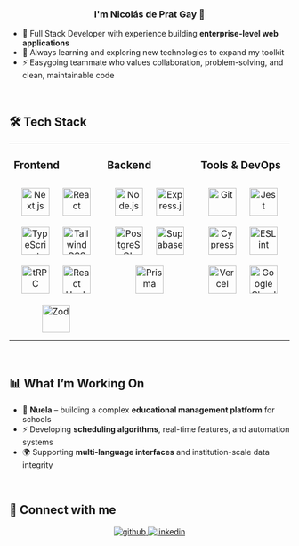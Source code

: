 ### <div align="center">I'm Nicolás de Prat Gay 👋</div>  

- 🚀 Full Stack Developer with experience building **enterprise-level web applications**  
- 🌱 Always learning and exploring new technologies to expand my toolkit  
- ⚡ Easygoing teammate who values collaboration, problem-solving, and clean, maintainable code  

<br/>  

## 🛠️ Tech Stack  

<table><tr><td valign="top" width="33%">

### Frontend  
<div align="center">  
<a href="https://nextjs.org/" target="_blank"><img style="margin: 10px" src="https://cdn.worldvectorlogo.com/logos/nextjs-2.svg" alt="Next.js" height="50" /></a>  
<a href="https://react.dev/" target="_blank"><img style="margin: 10px" src="https://profilinator.rishav.dev/skills-assets/react-original-wordmark.svg" alt="React" height="50" /></a>  
<a href="https://www.typescriptlang.org/" target="_blank"><img style="margin: 10px" src="https://profilinator.rishav.dev/skills-assets/typescript-original.svg" alt="TypeScript" height="50" /></a>  
<a href="https://tailwindcss.com/" target="_blank"><img style="margin: 10px" src="https://www.vectorlogo.zone/logos/tailwindcss/tailwindcss-icon.svg" alt="Tailwind CSS" height="50" /></a>  
<a href="https://trpc.io/" target="_blank"><img style="margin: 10px" src="https://avatars.githubusercontent.com/u/78011399?s=200&v=4" alt="tRPC" height="50" /></a>  
<a href="https://react-hook-form.com/" target="_blank"><img style="margin: 10px" src="https://avatars.githubusercontent.com/u/53986236?s=200&v=4" alt="React Hook Form" height="50" /></a>  
<a href="https://zod.dev/" target="_blank"><img style="margin: 10px" src="https://avatars.githubusercontent.com/u/79942560?s=200&v=4" alt="Zod" height="50" /></a>  
</div>

</td><td valign="top" width="33%">

### Backend  
<div align="center">  
<a href="https://nodejs.org/" target="_blank"><img style="margin: 10px" src="https://profilinator.rishav.dev/skills-assets/nodejs-original-wordmark.svg" alt="Node.js" height="50" /></a>  
<a href="https://expressjs.com/" target="_blank"><img style="margin: 10px" src="https://profilinator.rishav.dev/skills-assets/express-original-wordmark.svg" alt="Express.js" height="50" /></a>  
<a href="https://www.postgresql.org/" target="_blank"><img style="margin: 10px" src="https://profilinator.rishav.dev/skills-assets/postgresql-original-wordmark.svg" alt="PostgreSQL" height="50" /></a>  
<a href="https://supabase.com/" target="_blank"><img style="margin: 10px" src="https://avatars.githubusercontent.com/u/54469796?s=200&v=4" alt="Supabase" height="50" /></a>  
<a href="https://www.prisma.io/" target="_blank"><img style="margin: 10px" src="https://avatars.githubusercontent.com/u/17219288?s=200&v=4" alt="Prisma" height="50" /></a>  
</div>

</td><td valign="top" width="33%">

### Tools & DevOps  
<div align="center">  
<a href="https://git-scm.com/" target="_blank"><img style="margin: 10px" src="https://profilinator.rishav.dev/skills-assets/git-scm-icon.svg" alt="Git" height="50" /></a>  
<a href="https://jestjs.io/" target="_blank"><img style="margin: 10px" src="https://www.vectorlogo.zone/logos/jestjsio/jestjsio-icon.svg" alt="Jest" height="50" /></a>  
<a href="https://www.cypress.io/" target="_blank"><img style="margin: 10px" src="https://avatars.githubusercontent.com/u/8908513?s=200&v=4" alt="Cypress" height="50" /></a>  
<a href="https://eslint.org/" target="_blank"><img style="margin: 10px" src="https://raw.githubusercontent.com/simple-icons/simple-icons/develop/icons/eslint.svg" alt="ESLint" height="50" /></a>  
<a href="https://vercel.com/" target="_blank"><img style="margin: 10px" src="https://assets.vercel.com/image/upload/v1662130559/front/favicon/vercel/180x180.png" alt="Vercel" height="50" /></a>  
<a href="https://cloud.google.com/" target="_blank"><img style="margin: 10px" src="https://www.vectorlogo.zone/logos/google_cloud/google_cloud-icon.svg" alt="Google Cloud" height="50" /></a>  
</div>

</td></tr></table>  

<br/>  

## 📊 What I’m Working On  

- 🏫 **Nuela** – building a complex **educational management platform** for schools  
- ⚡ Developing **scheduling algorithms**, real-time features, and automation systems  
- 🌍 Supporting **multi-language interfaces** and institution-scale data integrity  

<br/>  

## 🤝 Connect with me  
<div align="center">
<a href="https://github.com/nicolaspratg" target="_blank">
<img src=https://img.shields.io/badge/github-%2324292e.svg?&style=for-the-badge&logo=github&logoColor=white alt=github style="margin-bottom: 5px;" />
</a>
<a href="https://linkedin.com/in/ndepratg" target="_blank">
<img src=https://img.shields.io/badge/linkedin-%231E77B5.svg?&style=for-the-badge&logo=linkedin&logoColor=white alt=linkedin style="margin-bottom: 5px;" />
</a>  
</div>  
